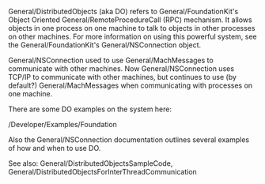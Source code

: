 

General/DistributedObjects (aka DO) refers to General/FoundationKit's Object Oriented General/RemoteProcedureCall (RPC) mechanism. It allows objects in one process on one machine to talk to objects in other processes on other machines. For more information on using this powerful system, see the General/FoundationKit's General/NSConnection object.

General/NSConnection used to use General/MachMessages to communicate with other machines. Now General/NSConnection uses TCP/IP to communicate with other machines, but continues to use (by default?) General/MachMessages when communicating with processes on one machine.

There are some DO examples on the system here:

/Developer/Examples/Foundation

Also the General/NSConnection documentation outlines several examples of how and when to use DO.

See also: General/DistributedObjectsSampleCode, General/DistributedObjectsForInterThreadCommunication